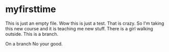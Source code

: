 # myfirsttime

This is just an empty file. Wow this is just a test. That is crazy.
So I'm taking this new course and it is teaching me new stuff.
There is a girl walking outside.
This is a branch.

On a branch
No your good.
